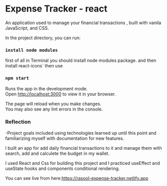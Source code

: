 # Expense Tracker - react

An application used to manage your financial transactions , built with vanila JavaScript, and CSS.



In the project directory, you can run:

### `install node modules`

first of all in Terminal you should install node modules package.
and then
install react-icons`
then use
### `npm start`

Runs the app in the development mode.\
Open [http://localhost:3000](http://localhost:3000) to view it in your browser.

The page will reload when you make changes.\
You may also see any lint errors in the console.

### Reflection

-Project goals included using technologies learned up until this point and familiarizing myself with documentation for new features.

I built an app for add daily financial transactions to it and manage them with search, add and calculete the budget in my wallet.

I used React and Css for building this project and I practiced useEffect and useState hooks and components conditional rendering.

You can see live from here:https://rasool-expense-tracker.netlify.app 
